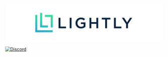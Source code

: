 ![LightlySSL self-supervised learning Logo](https://github.com/lightly-ai/lightly/blob/master/docs/logos/lightly_logo_crop.png?raw=true)

[![Discord](https://img.shields.io/discord/752876370337726585?logo=discord&logoColor=white&label=discord&color=7289da)](https://discord.gg/xvNJW94)
